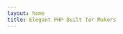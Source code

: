 ```yaml
---
layout: home
title: Elegant PHP Built for Makers
---
```


<script setup>
import Home from '@theme/components/Home/Home.vue'
</script>

<Home />
